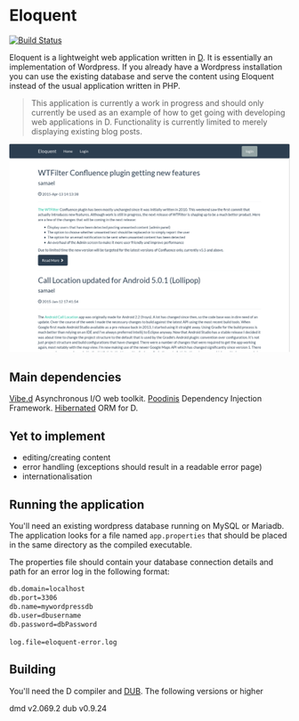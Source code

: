 Eloquent
========

[![Build Status](https://travis-ci.org/SingingBush/eloquent.png)](https://travis-ci.org/SingingBush/eloquent)

Eloquent is a lightweight web application written in [D](http://dlang.org). It is essentially an implementation of Wordpress. If you already have a Wordpress installation you can use the existing database and serve the content using Eloquent instead of the usual application written in PHP.

> This application is currently a work in progress and should only currently be used as an example of how to get going with developing web applications in D. Functionality is currently limited to merely displaying existing blog posts.

![Wordpress blog posts being served by Eloquent](screenshot.png)

## Main dependencies
[Vibe.d](http://vibed.org) Asynchronous I/O web toolkit.
[Poodinis](https://github.com/mbierlee/poodinis) Dependency Injection Framework.
[Hibernated](https://github.com/buggins/hibernated) ORM for D.

## Yet to implement

 - editing/creating content
 - error handling (exceptions should result in a readable error page)
 - internationalisation

## Running the application

You'll need an existing wordpress database running on MySQL or Mariadb. The application looks for a file named `app.properties` that should be placed in the same directory as the compiled executable.

The properties file should contain your database connection details and path for an error log in the following format:

```
db.domain=localhost
db.port=3306
db.name=mywordpressdb
db.user=dbusername
db.password=dbPassword

log.file=eloquent-error.log
```

## Building

You'll need the D compiler and [DUB](http://code.dlang.org/download). The following versions or higher

dmd v2.069.2
dub v0.9.24
